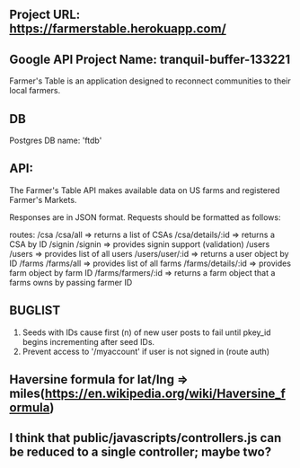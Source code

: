 ## Project URL: https://farmerstable.herokuapp.com/
## Google API Project Name: tranquil-buffer-133221

Farmer's Table is an application designed to reconnect communities to their local farmers.

## DB
Postgres DB name: 'ftdb'

## API:
The Farmer's Table API makes available data on US farms and registered Farmer's Markets.

Responses are in JSON format.
Requests should be formatted as follows:
<!-- TODO provide API interface-->
routes:
/csa
  /csa/all => returns a list of CSAs
  /csa/details/:id => returns a CSA by ID
/signin
  /signin => provides signin support (validation)
/users  
  /users => provides list of all users
  /users/user/:id => returns a user object by ID
/farms
  /farms/all => provides list of all farms
  /farms/details/:id => provides farm object by farm ID
  /farms/farmers/:id => returns a farm object that a farms owns by passing farmer ID





## BUGLIST
1. Seeds with IDs cause first (n) of new user posts to fail until pkey_id begins incrementing after seed IDs.
2. Prevent access to '/myaccount' if user is not signed in (route auth)

## Haversine formula for lat/lng => miles(https://en.wikipedia.org/wiki/Haversine_formula)
## I think that public/javascripts/controllers.js can be reduced to a single controller; maybe two?
